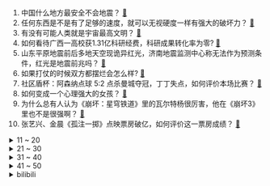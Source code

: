 1. 中国什么地方最安全不会地震？ [:link:](https://www.zhihu.com/question/24769341)
2. 任何东西是不是有了足够的速度，就可以无视硬度一样有强大的破坏力？ [:link:](https://www.zhihu.com/question/605230360)
3. 有没有可能人类就是宇宙最高文明？ [:link:](https://www.zhihu.com/question/306672047)
4. 如何看待广西一高校获1.31亿科研经费，科研成果转化率为零? [:link:](https://www.zhihu.com/question/615955339)
5. 山东平原地震前后多地天空现诡异红光，济南地震监测中心称无法作为预测条件，红光是地震前兆吗？ [:link:](https://www.zhihu.com/question/615937591)
6. 如果打仗的时候双方都摆烂会怎么样? [:link:](https://www.zhihu.com/question/615182160)
7. 社区盾杯：阿森纳点球 5:2 点杀曼城夺冠，丁丁失点，如何评价本场比赛？ [:link:](https://www.zhihu.com/question/615986385)
8. 如何变成一个心理强大的女孩？ [:link:](https://www.zhihu.com/question/542764581)
9. 为什么总有人认为《崩坏：星穹铁道》里的瓦尔特杨很厉害，他在《崩坏3》里也不是很强啊？ [:link:](https://www.zhihu.com/question/613523026)
10. 张艺兴、金晨《孤注一掷》点映票房破亿，如何评价这一票房成绩？ [:link:](https://www.zhihu.com/question/615787520)
<details>
<summary>11 ~ 20</summary>

11. 为何这届年轻人都流行「智性恋」？「智性恋」真的「高人一等」吗？你如何看待「智性恋」？ [:link:](https://www.zhihu.com/question/613869987)
12. TFBOYS 十周年演唱会怎么样？看过后符合你的期待吗？ [:link:](https://www.zhihu.com/question/615938782)
13. 菱堡在冷兵器时代有用吗? [:link:](https://www.zhihu.com/question/615594064)
14. 《芭比》上映带火 Barbiecore（芭比风），重新掀起了粉色浪潮，有哪些更日常、耐看的芭比粉单品？ [:link:](https://www.zhihu.com/question/615009046)
15. 房地产政策调控新信号出现，南京有二手房东连夜跳价 100 万，哪些信息值得关注？ [:link:](https://www.zhihu.com/question/615407704)
16. 分析一下TES和WBG的冒泡赛形式，谁进入世界赛的概率大? [:link:](https://www.zhihu.com/question/614694600)
17. 最新《财富》世界 500 强出炉，华为跌出 100 强，互联网 8 强中国占一半，哪些信息可以关注？ [:link:](https://www.zhihu.com/question/615242841)
18. 公安部表示「全面放宽大城市落户条件，完善特大城市积分落户政策」，这将带来哪些影响？ [:link:](https://www.zhihu.com/question/615403187)
19. 2023 LPL 冒泡赛 LNG 3:1 EDG 晋级全球总决赛，如何评价这场比赛？ [:link:](https://www.zhihu.com/question/615928056)
20. 吉林舒兰强降雨已致 14 人遇难，1 人失联，13.4 万人受灾，目前当地情况如何？ [:link:](https://www.zhihu.com/question/615776145)
</details>
<details>
<summary>21 ~ 30</summary>

21. 罗布泊四个人不下车会死亡吗？ [:link:](https://www.zhihu.com/question/615519308)
22. 《安娜卡列尼娜》中安娜之死到底是谁的错？悲剧悲在何处？ [:link:](https://www.zhihu.com/question/405861181)
23. 领导给你安排了你不想干的事情，该怎么拒绝？ [:link:](https://www.zhihu.com/question/433683237)
24. 女朋友研究生毕业了，一起讨论结婚，她要求太高无法满足怎么办？ [:link:](https://www.zhihu.com/question/614961535)
25. 有钱人都不用拼多多？晒晒在拼多多上买过最贵的三样东西？ [:link:](https://www.zhihu.com/question/615915313)
26. Vim 编辑器创造者 Bram Moolenaar 去世，享年 62 岁，如何评价他的一生？ [:link:](https://www.zhihu.com/question/615835724)
27. 《长相思》中小夭爱的是涂山璟还是相柳? [:link:](https://www.zhihu.com/question/614053981)
28. 如何评价第五届《梦百合杯》世界公开赛16强赛李轩豪力压申真谞晋级8强？ [:link:](https://www.zhihu.com/question/615933839)
29. 经典 CRPG 续作《博德之门 3》推出正式版，如何评价这款游戏？ [:link:](https://www.zhihu.com/question/612075981)
30. 电视剧《莲花楼》中李莲花为什么不愿意再做回李相夷？ [:link:](https://www.zhihu.com/question/614415242)
</details>
<details>
<summary>31 ~ 40</summary>

31. 男人有胡子和没胡子，颜值差距有多大？ [:link:](https://www.zhihu.com/question/271673163)
32. 人这一辈子，究竟什么最重要? [:link:](https://www.zhihu.com/question/614371250)
33. 促进民营经济发展，国家税务总局发布 28 条便民办税举措，释放了哪些信号？ [:link:](https://www.zhihu.com/question/615947801)
34. 面对各种皮肤衰老问题，用射频美容仪真的有效吗？该如何选择合适自己的？ [:link:](https://www.zhihu.com/question/603418759)
35. 如何看待上大实验结果：LK-99 晶体未出现抗磁性？ [:link:](https://www.zhihu.com/question/615418752)
36. 为什么石家庄不改名叫石州？还有哪些更好的命名方案？ [:link:](https://www.zhihu.com/question/558692557)
37. 家境贫寒你会责怪父母吗？ [:link:](https://www.zhihu.com/question/613282723)
38. 如果你的青春被拍成电影，你觉得应该有哪些名场面？ [:link:](https://www.zhihu.com/question/606156465)
39. 你喜欢去菜市场买菜吗？ [:link:](https://www.zhihu.com/question/611010174)
40. 「没有身高 179 cm的男生」引发网友关注，如何看待报身高时报高几厘米的行为？ [:link:](https://www.zhihu.com/question/615771246)
</details>
<details>
<summary>41 ~ 50</summary>

41. 伯克希尔二季度净利润 2574 亿元，上半年「炒股」盈利 3412 亿元，有哪些信息值得关注？ [:link:](https://www.zhihu.com/question/615907981)
42. 手机地震预警功能怎么开，它的原理是什么？收到地震预警后如何避险？ [:link:](https://www.zhihu.com/question/615903825)
43. 关于未来，大家有什么忠告和建议？ [:link:](https://www.zhihu.com/question/614626306)
44. 颜良文丑中的文丑名字就叫“丑”吗？ [:link:](https://www.zhihu.com/question/615326000)
45. 全球可可供应量下降，可可价格创 12 年来新高，巧克力将涨价了吗？哪些信息值得关注？ [:link:](https://www.zhihu.com/question/615932622)
46. 李嘉诚「7 折」抛售房产引香港地产圈关注，业内人士称「或将对二手市场价格造成冲击」，折价抛售意欲何为？ [:link:](https://www.zhihu.com/question/615916092)
47. 《封神第一部》中，姬昌的大儿子伯邑考为什么不姓姬？ [:link:](https://www.zhihu.com/question/614733089)
48. 长途出行时无聊的「交通时间」，你一般如何度过？ [:link:](https://www.zhihu.com/question/615307671)
49. 《上市公司独立董事管理办法》正式出台，22 年来，独董制度首次重大改革，哪些信息值得关注？ [:link:](https://www.zhihu.com/question/615686244)
50. 外地人对成都美食都有哪些刻板印象？ [:link:](https://www.zhihu.com/question/615721910)
</details><details>
<summary>bilibili</summary>

</details>